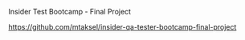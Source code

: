 Insider Test Bootcamp - Final Project

https://github.com/mtaksel/insider-qa-tester-bootcamp-final-project